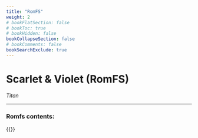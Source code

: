 ```yaml
---
title: "RomFS"
weight: 2
# bookFlatSection: false
# bookToc: true
# bookHidden: false
bookCollapseSection: false
# bookComments: false
bookSearchExclude: true
---
```

# Scarlet & Violet (RomFS)

*Titan*

------------------------------

### Romfs contents:

{{<csv-to-markdown file="data/titan/romfs.csv">}}